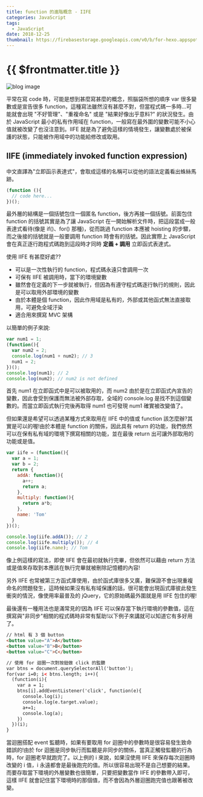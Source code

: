 ```yaml
---
title: function 的進階概念 - IIFE
categories: JavaScript
tags:
  - JavaScript
date: 2018-12-25
thumbnail: https://firebasestorage.googleapis.com/v0/b/for-hexo.appspot.com/o/20180319-js-about-javascript.jpg?alt=media&token=68f6351d-34bc-45bf-ae3f-9671da27b39d
---
```


# {{ $frontmatter.title }}

![blog image](https://firebasestorage.googleapis.com/v0/b/for-hexo.appspot.com/o/20180319-js-about-javascript.jpg?alt=media&token=68f6351d-34bc-45bf-ae3f-9671da27b39d "這個朋友必交! 關於 JavaScript 的眉眉角角")

平常在寫 code 時，可能是想到甚麼寫甚麼的概念，照腦袋所想的順序 var 很多變數或是宣告很多 function，這種寫法雖然沒有甚麼不對，但當程式碼一多時...可能就會出現 "不好管理"、"重複命名" 或是 "結果好像出乎意料?" 的狀況發生。由於 JavaScript 最小的私有作用域在 function，一般寫在最外圍的變數可能不小心值就被改變了也沒注意到。IIFE 就是為了避免這樣的情境發生，讓變數處於被保護的狀態，只能被作用域中的功能給修改或取用。

## IIFE (immediately invoked function expression)

中文直譯為"立即函示表達式"，會取成這樣的名稱可以從他的語法定義看出蛛絲馬跡。
```js
(function (){
  // code here...
})();
```
最外層的結構是一個括號包住一個匿名 function，後方再接一個括號。前面包住 function 的括號其實是為了讓 JavaScript 在一開始解析文件時，把這段當成一般表達式看待(像是 if()、for() 那種)，從而跳過 function 本應被 hoisting 的步驟，而之後接的括號就是一般要調用 function 時會有的括號。因此實際上 JavaScript 會在真正逐行跑程式碼跑到這段時才同時 **定義 + 調用** 立即函式表達式。

使用 IIFE 有甚麼好處??
- 可以是一次性執行的 function，程式碼永遠只會調用一次
- 可保有 IIFE 被調用時，當下的環境變數
- 雖然會在定義的下一步就被執行，但因為有遵守程式碼逐行執行的規則，因此是可以取用外部環境的變數
- 由於本體是個 function，因此作用域是私有的，外部或其他函式無法直接取用，可避免全域汙染
- 適合用來撰寫 MVC 架構

以簡單的例子來說:
```js
var num1 = 1;
(function(){
  var num2 = 2;
  console.log(num1 + num2); // 3
  num1 = 2;
})();
console.log(num1); // 2
console.log(num2); // num2 is not defined
```
首先 num1 在立即函式中是可以被取用的，而 num2 由於是在立即函式內宣告的變數，因此會受到保護而無法被外部存取，全域的 console.log 是找不到這個變數的。而當立即函式執行完後再取得 num1 也可發現 num1 確實被改變值了。

但如果還是希望可以透過某種方式來取用在 IIFE 中的值或 function 該怎麼辦?其實是可以的喔!由於本體是 function 的關係，因此具有 return 的功能，我們依然可以在保有私有域的環境下撰寫相關的功能，並在最後 return 出可讓外部取用的功能或是值。
```js
var iife = (function(){
  var a = 1;
  var b = 2;
  return {
    addA: function(){
      a++;
      return a;
    },
    multiply: function(){
      return a*b;
    },
    name: 'Tom'
  }
})();

console.log(iife.addA()); // 2
console.log(iife.multiply()); // 4
console.log(iife.name); // Tom
```
像上例這樣的寫法，即使 IIFE 會在最初就執行完畢，但依然可以藉由 return 方法或是值來存取到本應該在執行完畢就被刪除記憶體的內容!

另外 IIFE 也常被第三方函式庫使用，由於函式庫很多又廣，難保證不會出現重複命名的問題發生，這時候如果沒有私有域保護的話，很可能會出現函式庫彼此發生衝突的情況，像使用率最普及的 jQuery，它的原始碼最外圍就是用 IIFE 包住的喔!

最後還有一種用法也是滿常見的!因為 IIFE 可以保存當下執行環境的參數值，這在撰寫與"非同步"相關的程式碼時非常有幫助!以下例子來講就可以知道它有多好用了。
```html
// html 有 3 個 button
<button value="A">A</button>
<button value="B">B</button>
<button value="C">C</button>

// 使用 for 迴圈一次對按鈕做 click 的監聽
var btns = document.querySelectorAll('button');
for(var i=0; i< btns.length; i++){
  (function(i){
    var a = 1;
    btns[i].addEventListener('click', function(e){
      console.log(i);
      console.log(e.target.value);
      a+=1;
      console.log(a);
    })
  })(i);
}
```
當迴圈搭配 event 監聽時，如果有要取用 for 迴圈中的參數時是很容易發生致命錯誤的!由於 for 迴圈是同步執行而監聽是非同步的關係，當真正觸發監聽的行為時，for 迴圈老早就跑完了。以上例的 i 來說，如果沒使用 IIFE 來保存每次迴圈時改變的 i 值，i 永遠都會是最後跑完的值。所以很容易出現不是自己想要的結果。而要存取當下環境的外層變數也很簡單，只要把變數當作 IIFE 的參數帶入即可，這樣 IIFE 就會記住當下環境時的那個值，而不會因為外層迴圈跑完值也跟著被改變。